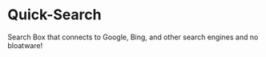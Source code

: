 # Quick-Search
Search Box that connects to Google, Bing,  and other search engines and no bloatware!
